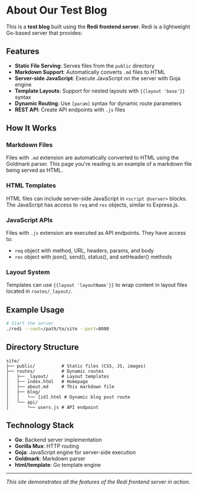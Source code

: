 # About Our Test Blog

This is a **test blog** built using the **Redi frontend server**. Redi is a lightweight Go-based server that provides:

## Features

- **Static File Serving**: Serves files from the `public` directory
- **Markdown Support**: Automatically converts `.md` files to HTML
- **Server-side JavaScript**: Execute JavaScript on the server with Goja engine
- **Template Layouts**: Support for nested layouts with `{{layout 'base'}}` syntax
- **Dynamic Routing**: Use `[param]` syntax for dynamic route parameters
- **REST API**: Create API endpoints with `.js` files

## How It Works

### Markdown Files
Files with `.md` extension are automatically converted to HTML using the Goldmark parser. This page you're reading is an example of a markdown file being served as HTML.

### HTML Templates
HTML files can include server-side JavaScript in `<script @server>` blocks. The JavaScript has access to `req` and `res` objects, similar to Express.js.

### JavaScript APIs
Files with `.js` extension are executed as API endpoints. They have access to:
- `req` object with method, URL, headers, params, and body
- `res` object with json(), send(), status(), and setHeader() methods

### Layout System
Templates can use `{{layout 'layoutName'}}` to wrap content in layout files located in `routes/_layout/`.

## Example Usage

```bash
# Start the server
./redi --root=/path/to/site --port=8080
```

## Directory Structure

```
site/
├── public/          # Static files (CSS, JS, images)
├── routes/          # Dynamic routes
│   ├── _layout/     # Layout templates
│   ├── index.html   # Homepage
│   ├── about.md     # This markdown file
│   ├── blog/
│   │   └── [id].html # Dynamic blog post route
│   └── api/
│       └── users.js # API endpoint
```

## Technology Stack

- **Go**: Backend server implementation
- **Gorilla Mux**: HTTP routing
- **Goja**: JavaScript engine for server-side execution
- **Goldmark**: Markdown parser
- **html/template**: Go template engine

---

*This site demonstrates all the features of the Redi frontend server in action.*